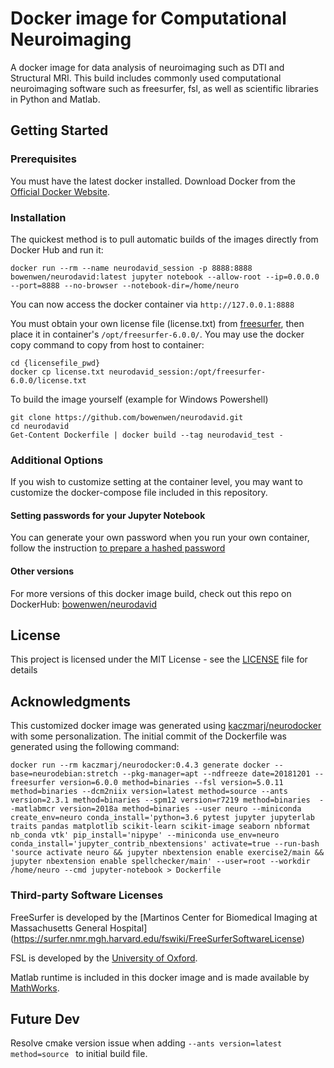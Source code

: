 # Docker image for Computational Neuroimaging

A docker image for data analysis of neuroimaging such as DTI and Structural MRI. This build includes commonly used computational neuroimaging software such as freesurfer, fsl, as well as scientific libraries in Python and Matlab.

## Getting Started

### Prerequisites

You must have the latest docker installed. Download Docker from the [Official Docker Website](https://www.docker.com/products/docker-desktop).

### Installation 

The quickest method is to pull automatic builds of the images directly from Docker Hub and run it: 

```
docker run --rm --name neurodavid_session -p 8888:8888 bowenwen/neurodavid:latest jupyter notebook --allow-root --ip=0.0.0.0 --port=8888 --no-browser --notebook-dir=/home/neuro
```

You can now access the docker container via `http://127.0.0.1:8888`

You must obtain your own license file (license.txt) from [freesurfer](https://surfer.nmr.mgh.harvard.edu/fswiki/License), then place it in container's `/opt/freesurfer-6.0.0/`. You may use the docker copy command to copy from host to container:

```
cd {licensefile_pwd}
docker cp license.txt neurodavid_session:/opt/freesurfer-6.0.0/license.txt
```

To build the image yourself (example for Windows Powershell)

```
git clone https://github.com/bowenwen/neurodavid.git
cd neurodavid
Get-Content Dockerfile | docker build --tag neurodavid_test -
```

### Additional Options

If you wish to customize setting at the container level, you may want to customize the docker-compose file included in this repository.

#### Setting passwords for your Jupyter Notebook

You can generate your own password when you run your own container, follow the instruction [to prepare a hashed password](https://jupyter-notebook.readthedocs.io/en/stable/public_server.html#preparing-a-hashed-password)

#### Other versions

For more versions of this docker image build, check out this repo on DockerHub: [bowenwen/neurodavid](https://hub.docker.com/r/bowenwen/neurodavid)

## License

This project is licensed under the MIT License - see the [LICENSE](LICENSE) file for details

## Acknowledgments

This customized docker image was generated using [kaczmarj/neurodocker](https://github.com/kaczmarj/neurodocker/tree/master/examples) with some personalization. The initial commit of the Dockerfile was generated using the following command:
```
docker run --rm kaczmarj/neurodocker:0.4.3 generate docker --base=neurodebian:stretch --pkg-manager=apt --ndfreeze date=20181201 --freesurfer version=6.0.0 method=binaries --fsl version=5.0.11 method=binaries --dcm2niix version=latest method=source --ants version=2.3.1 method=binaries --spm12 version=r7219 method=binaries  --matlabmcr version=2018a method=binaries --user neuro --miniconda create_env=neuro conda_install='python=3.6 pytest jupyter jupyterlab traits pandas matplotlib scikit-learn scikit-image seaborn nbformat nb_conda vtk' pip_install='nipype' --miniconda use_env=neuro conda_install='jupyter_contrib_nbextensions' activate=true --run-bash 'source activate neuro && jupyter nbextension enable exercise2/main && jupyter nbextension enable spellchecker/main' --user=root --workdir /home/neuro --cmd jupyter-notebook > Dockerfile
```

### Third-party Software Licenses

FreeSurfer is developed by the [Martinos Center for Biomedical Imaging at Massachusetts General Hospital] (https://surfer.nmr.mgh.harvard.edu/fswiki/FreeSurferSoftwareLicense) 

FSL is developed by the [University of Oxford](https://fsl.fmrib.ox.ac.uk/fsl/fslwiki/Licence).

Matlab runtime is included in this docker image and is made available by [MathWorks](https://www.mathworks.com/products/compiler/matlab-runtime.html).

## Future Dev

Resolve cmake version issue when adding `--ants version=latest method=source ` to initial build file.
